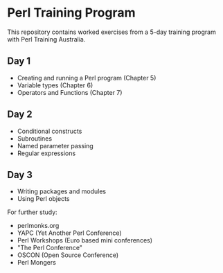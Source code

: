 # Perl Training Program

This repository contains worked exercises from a 5-day training program with Perl Training Australia.

## Day 1
- Creating and running a Perl program (Chapter 5)
- Variable types (Chapter 6)
- Operators and Functions (Chapter 7)

## Day 2
- Conditional constructs
- Subroutines
- Named parameter passing
- Regular expressions

## Day 3
- Writing packages and modules
- Using Perl objects

For further study: 
- perlmonks.org
- YAPC (Yet Another Perl Conference)
- Perl Workshops (Euro based mini conferences)
- "The Perl Conference"
- OSCON (Open Source Conference)
- Perl Mongers